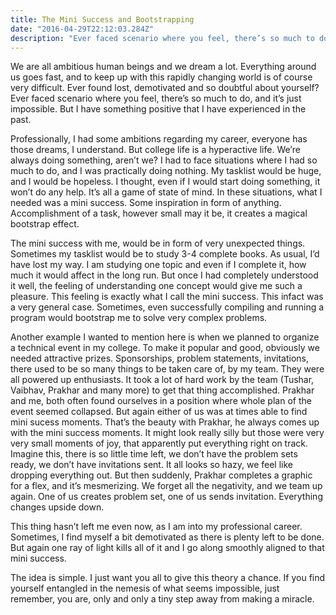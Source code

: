 ```yaml
---
title: The Mini Success and Bootstrapping
date: "2016-04-29T22:12:03.284Z"
description: "Ever faced scenario where you feel, there’s so much to do, and it’s just impossible. I have something positive that I have experienced in the past."
---
```


We are all ambitious human beings and we dream a lot. Everything around us goes fast, and to keep up with this rapidly changing world is of course very difficult. Ever found lost, demotivated and so doubtful about yourself? Ever faced scenario where you feel, there’s so much to do, and it’s just impossible. But I have something positive that I have experienced in the past.

Professionally, I had some ambitions regarding my career, everyone has those dreams, I understand. But college life is a hyperactive life. We’re always doing something, aren’t we? I had to face situations where I had so much to do, and I was practically doing nothing. My tasklist would be huge, and I would be hopeless. I thought, even if I would start doing something, it won’t do any help. It’s all a game of state of mind. In these situations, what I needed was a mini success. Some inspiration in form of anything. Accomplishment of a task, however small may it be, it creates a magical bootstrap effect.

The mini success with me, would be in form of very unexpected things. Sometimes my tasklist would be to study 3-4 complete books. As usual, I’d have lost my way. I am studying one topic and even if I complete it, how much it would affect in the long run. But once I had completely understood it well, the feeling of understanding one concept would give me such a pleasure. This feeling is exactly what I call the mini success. This infact was a very general case. Sometimes, even successfully compiling and running a program would bootstrap me to solve very complex problems.

Another example I wanted to mention here is when we planned to organize a technical event in my college. To make it popular and good, obviously we needed attractive prizes. Sponsorships, problem statements, invitations, there used to be so many things to be taken care of, by my team. They were all powered up enthusiasts. It took a lot of hard work by the team (Tushar, Vaibhav, Prakhar and many more) to get that thing accomplished. Prakhar and me, both often found ourselves in a position where whole plan of the event seemed collapsed. But again either of us was at times able to find mini sucess moments. That’s the beauty with Prakhar, he always comes up with the mini success moments. It might look really silly but those were very very small moments of joy, that apparently put everything right on track. Imagine this, there is so little time left, we don’t have the problem sets ready, we don’t have invitations sent. It all looks so hazy, we feel like dropping everything out. But then suddenly, Prakhar completes a graphic for a flex, and it’s mesmerizing. We forget all the negativity, and we team up again. One of us creates problem set, one of us sends invitation. Everything changes upside down.

This thing hasn’t left me even now, as I am into my professional career. Sometimes, I find myself a bit demotivated as there is plenty left to be done. But again one ray of light kills all of it and I go along smoothly aligned to that mini success.

The idea is simple. I just want you all to give this theory a chance. If you find yourself entangled in the nemesis of what seems impossible, just remember, you are, only and only a tiny step away from making a miracle.